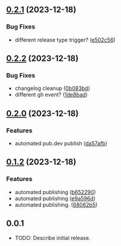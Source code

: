 ## [0.2.1](https://github.com/patrickhammond/patrick_util/compare/v0.2.0...v0.2.1) (2023-12-18)


### Bug Fixes

* different release type trigger? ([e502c56](https://github.com/patrickhammond/patrick_util/commit/e502c5662cd93831a2ec74527c83e96ae1a5034c))

## [0.2.2](https://github.com/patrickhammond/patrick_util/compare/v0.2.1...v0.2.2) (2023-12-18)


### Bug Fixes

* changelog cleanup ([0b083bd](https://github.com/patrickhammond/patrick_util/commit/0b083bdbed5f1c354ee570e6a33b4518bd397de1))
* different gh event? ([1de8bad](https://github.com/patrickhammond/patrick_util/commit/1de8bad0ca52bd399684d1d5f2e3daae8666e4de))

## [0.2.0](https://github.com/patrickhammond/patrick_util/compare/v0.1.2...v0.2.0) (2023-12-18)


### Features

* automated pub.dev publish ([da57afb](https://github.com/patrickhammond/patrick_util/commit/da57afb8363316e24b7350fff0f3a89b6d4371d0))

## [0.1.2](https://github.com/patrickhammond/patrick_util/compare/v0.1.0...v0.1.2) (2023-12-18)


### Features

* automated publishing ([b652290](https://github.com/patrickhammond/patrick_util/commit/b6522907cb6bcbdff1024cb399987e5c40eeef8b))
* automated publishing ([e9a596d](https://github.com/patrickhammond/patrick_util/commit/e9a596ddaa15b404c11bd642267e5b80c85f1d5c))
* automated publishing. ([68062b5](https://github.com/patrickhammond/patrick_util/commit/68062b59afd7bbd365a87eb46545a0fe685c9035))

## 0.0.1

* TODO: Describe initial release.
